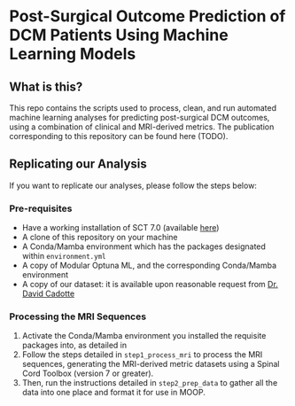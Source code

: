 # Post-Surgical Outcome Prediction of DCM Patients Using Machine Learning Models

## What is this?

This repo contains the scripts used to process, clean, and run automated machine learning analyses for predicting post-surgical DCM outcomes, using a combination of clinical and MRI-derived metrics. The publication corresponding to this repository can be found here (TODO).

## Replicating our Analysis

If you want to replicate our analyses, please follow the steps below:

### Pre-requisites

* Have a working installation of SCT 7.0 (available [here](https://github.com/spinalcordtoolbox/spinalcordtoolbox/releases/tag/7.0))
* A clone of this repository on your machine
* A Conda/Mamba environment which has the packages designated within `environment.yml`
* A copy of Modular Optuna ML, and the corresponding Conda/Mamba environment
* A copy of our dataset: it is available upon reasonable request from [Dr. David Cadotte](mailto:david.cadotte@ucalgary.ca)

### Processing the MRI Sequences

1. Activate the Conda/Mamba environment you installed the requisite packages into, as detailed in 
1. Follow the steps detailed in `step1_process_mri` to process the MRI sequences, generating the MRI-derived metric datasets using a Spinal Cord Toolbox (version 7 or greater).
1. Then, run the instructions detailed in `step2_prep_data` to gather all the data into one place and format it for use in MOOP.
